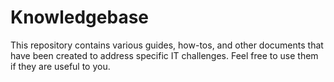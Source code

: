 # Knowledgebase

This repository contains various guides, how-tos, and other documents that have been created to address specific IT challenges. Feel free to use them if they are useful to you.
